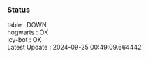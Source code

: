 ### Status


table : DOWN  
hogwarts : OK  
icy-bot : OK  
Latest Update : 2024-09-25 00:49:09.664442
